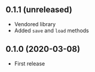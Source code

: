 ## 0.1.1 (unreleased)

- Vendored library
- Added `save` and `load` methods

## 0.1.0 (2020-03-08)

- First release
